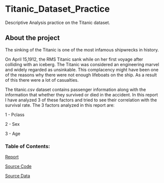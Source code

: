# Titanic_Dataset_Practice
Descriptive Analysis practice on the Titanic dataset.
## About the project 
The sinking of the Titanic is one of the most infamous shipwrecks in history. 

On April 15,1912, the RMS Titanic sank while on her first voyage after colliding with an iceberg. The Titanic was considered an engineering marvel and widely regarded as unsinkable. This complacency might have been one of the reasons why there were not enough lifeboats on the ship. As a result of this there were a lot of casualties.  

The titanic.csv dataset contains passenger information along with the information that whether they survived or died in the accident. In this report I have analyzed 3 of these factors and tried to see their correlation with the survival rate. The 3 factors analyzed in this report are: 

1 - Pclass 

2 - Sex 

3 - Age  

### Table of Contents:

[Report](https://github.com/AR-langara/Titanic_Dataset_Practice/blob/result/CPSC_Assignment_Part_2.pdf)

[Source Code](https://github.com/AR-langara/Titanic_Dataset_Practice/blob/Src/Assignment_3_Part_2.ipynb)

[Source Data](https://github.com/AR-langara/Titanic_Dataset_Practice/blob/data/titanic.csv)

